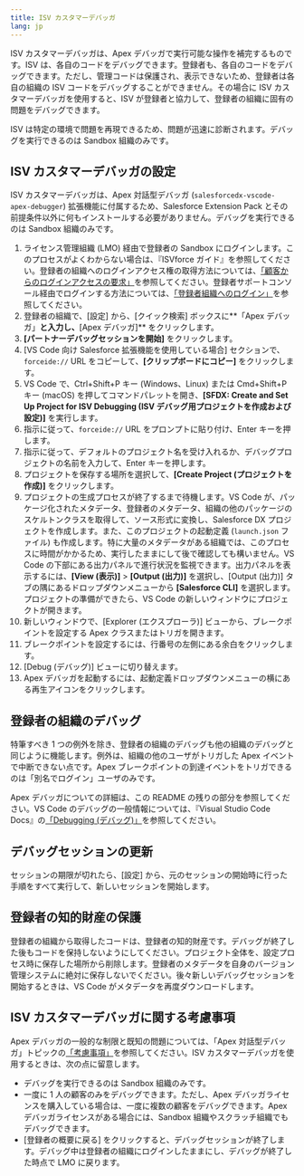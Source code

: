 ```yaml
---
title: ISV カスタマーデバッガ
lang: jp
---
```


ISV カスタマーデバッガは、Apex デバッガで実行可能な操作を補完するものです。ISV は、各自のコードをデバッグできます。登録者も、各自のコードをデバッグできます。ただし、管理コードは保護され、表示できないため、登録者は各自の組織の ISV コードをデバッグすることができません。その場合に ISV カスタマーデバッガを使用すると、ISV が登録者と協力して、登録者の組織に固有の問題をデバッグできます。

ISV は特定の環境で問題を再現できるため、問題が迅速に診断されます。デバッグを実行できるのは Sandbox 組織のみです。

## ISV カスタマーデバッガの設定

ISV カスタマーデバッガは、Apex 対話型デバッガ \(`salesforcedx-vscode-apex-debugger`\) 拡張機能に付属するため、Salesforce Extension Pack とその前提条件以外に何もインストールする必要がありません。デバッグを実行できるのは Sandbox 組織のみです。

1. ライセンス管理組織 \(LMO\) 経由で登録者の Sandbox にログインします。このプロセスがよくわからない場合は、『ISVforce ガイド』を参照してください。登録者の組織へのログインアクセス権の取得方法については、[「顧客からのログインアクセスの要求」](https://developer.salesforce.com/docs/atlas.en-us.packagingGuide.meta/packagingGuide/lma_requesting_login_access.htm)を参照してください。登録者サポートコンソール経由でログインする方法については、[「登録者組織へのログイン」](https://developer.salesforce.com/docs/atlas.en-us.packagingGuide.meta/packagingGuide/lma_logging_in_to_sub_org.htm)を参照してください。
1. 登録者の組織で、[設定] から、[クイック検索] ボックスに**「Apex デバッガ」**と入力し、**[Apex デバッガ]** をクリックします。
1. **[パートナーデバッグセッションを開始]** をクリックします。
1. [VS Code 向け Salesforce 拡張機能を使用している場合] セクションで、`forceide://` URL をコピーして、**[クリップボードにコピー]** をクリックします。
1. VS Code で、Ctrl+Shift+P キー \(Windows、Linux\) または Cmd+Shift+P キー \(macOS\) を押してコマンドパレットを開き、**[SFDX: Create and Set Up Project for ISV Debugging \(ISV デバッグ用プロジェクトを作成および設定\)]** を実行します。
1. 指示に従って、`forceide://` URL をプロンプトに貼り付け、Enter キーを押します。
1. 指示に従って、デフォルトのプロジェクト名を受け入れるか、デバッグプロジェクトの名前を入力して、Enter キーを押します。
1. プロジェクトを保存する場所を選択して、**[Create Project \(プロジェクトを作成\)]** をクリックします。
1. プロジェクトの生成プロセスが終了するまで待機します。VS Code が、パッケージ化されたメタデータ、登録者のメタデータ、組織の他のパッケージのスケルトンクラスを取得して、ソース形式に変換し、Salesforce DX プロジェクトを作成します。また、このプロジェクトの起動定義 \(`launch.json` ファイル\) も作成します。特に大量のメタデータがある組織では、このプロセスに時間がかかるため、実行したままにして後で確認しても構いません。VS Code の下部にある出力パネルで進行状況を監視できます。出力パネルを表示するには、**[View \(表示\)]** > **[Output \(出力\)]** を選択し、[Output \(出力\)] タブの隅にあるドロップダウンメニューから **[Salesforce CLI]** を選択します。  
   プロジェクトの準備ができたら、VS Code の新しいウィンドウにプロジェクトが開きます。
1. 新しいウィンドウで、[Explorer \(エクスプローラ\)] ビューから、ブレークポイントを設定する Apex クラスまたはトリガを開きます。
1. ブレークポイントを設定するには、行番号の左側にある余白をクリックします。
1. [Debug \(デバッグ\)] ビューに切り替えます。
1. Apex デバッガを起動するには、起動定義ドロップダウンメニューの横にある再生アイコンをクリックします。

## 登録者の組織のデバッグ

特筆すべき 1 つの例外を除き、登録者の組織のデバッグも他の組織のデバッグと同じように機能します。例外は、組織の他のユーザがトリガした Apex イベントで中断できない点です。Apex ブレークポイントの到達イベントをトリガできるのは「別名でログイン」ユーザのみです。

Apex デバッガについての詳細は、この README の残りの部分を参照してください。VS Code のデバッグの一般情報については、『Visual Studio Code Docs』の[「Debugging \(デバッグ\)」](https://code.visualstudio.com/docs/editor/debugging)を参照してください。

## デバッグセッションの更新

セッションの期限が切れたら、[設定] から、元のセッションの開始時に行った手順をすべて実行して、新しいセッションを開始します。

## 登録者の知的財産の保護

登録者の組織から取得したコードは、登録者の知的財産です。デバッグが終了した後もコードを保持しないようにしてください。プロジェクト全体を、設定プロセス時に保存した場所から削除します。登録者のメタデータを自身のバージョン管理システムに絶対に保存しないでください。後々新しいデバッグセッションを開始するときは、VS Code がメタデータを再度ダウンロードします。

## ISV カスタマーデバッガに関する考慮事項

Apex デバッガの一般的な制限と既知の問題については、「Apex 対話型デバッガ」トピックの[「考慮事項」](interactive-debugger#considerations)を参照してください。ISV カスタマーデバッガを使用するときは、次の点に留意します。

- デバッグを実行できるのは Sandbox 組織のみです。
- 一度に 1 人の顧客のみをデバッグできます。ただし、Apex デバッガライセンスを購入している場合は、一度に複数の顧客をデバッグできます。Apex デバッガライセンスがある場合には、Sandbox 組織やスクラッチ組織でもデバッグできます。
- [登録者の概要に戻る] をクリックすると、デバッグセッションが終了します。デバッグ中は登録者の組織にログインしたままにし、デバッグが終了した時点で LMO に戻ります。
